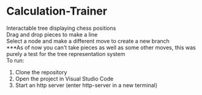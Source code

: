 # Calculation-Trainer
Interactable tree displaying chess positions <br>
  Drag and drop pieces to make a line <br>
  Select a node and make a different move to create a new branch <br>
  ***As of now you can't take pieces as well as some other moves, this was purely a test for the tree representation system <br>
To run:
  1. Clone the repository
  2. Open the project in Visual Studio Code
  3. Start an http server (enter http-server in a new terminal)
